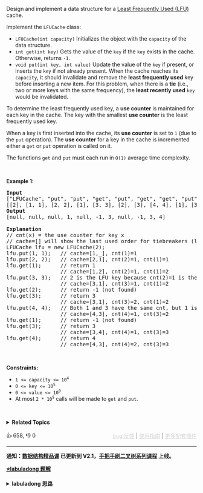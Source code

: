 <p>Design and implement a data structure for a <a href="https://en.wikipedia.org/wiki/Least_frequently_used" target="_blank">Least Frequently Used (LFU)</a> cache.</p>

<p>Implement the <code>LFUCache</code> class:</p>

<ul> 
 <li><code>LFUCache(int capacity)</code> Initializes the object with the <code>capacity</code> of the data structure.</li> 
 <li><code>int get(int key)</code> Gets the value of the <code>key</code> if the <code>key</code> exists in the cache. Otherwise, returns <code>-1</code>.</li> 
 <li><code>void put(int key, int value)</code> Update the value of the <code>key</code> if present, or inserts the <code>key</code> if not already present. When the cache reaches its <code>capacity</code>, it should invalidate and remove the <strong>least frequently used</strong> key before inserting a new item. For this problem, when there is a <strong>tie</strong> (i.e., two or more keys with the same frequency), the <strong>least recently used</strong> <code>key</code> would be invalidated.</li> 
</ul>

<p>To determine the least frequently used key, a <strong>use counter</strong> is maintained for each key in the cache. The key with the smallest <strong>use counter</strong> is the least frequently used key.</p>

<p>When a key is first inserted into the cache, its <strong>use counter</strong> is set to <code>1</code> (due to the <code>put</code> operation). The <strong>use counter</strong> for a key in the cache is incremented either a <code>get</code> or <code>put</code> operation is called on it.</p>

<p>The functions&nbsp;<code data-stringify-type="code">get</code>&nbsp;and&nbsp;<code data-stringify-type="code">put</code>&nbsp;must each run in <code>O(1)</code> average time complexity.</p>

<p>&nbsp;</p> 
<p><strong class="example">Example 1:</strong></p>

<pre>
<strong>Input</strong>
["LFUCache", "put", "put", "get", "put", "get", "get", "put", "get", "get", "get"]
[[2], [1, 1], [2, 2], [1], [3, 3], [2], [3], [4, 4], [1], [3], [4]]
<strong>Output</strong>
[null, null, null, 1, null, -1, 3, null, -1, 3, 4]

<strong>Explanation</strong>
// cnt(x) = the use counter for key x
// cache=[] will show the last used order for tiebreakers (leftmost element is  most recent)
LFUCache lfu = new LFUCache(2);
lfu.put(1, 1);   // cache=[1,_], cnt(1)=1
lfu.put(2, 2);   // cache=[2,1], cnt(2)=1, cnt(1)=1
lfu.get(1);      // return 1
                 // cache=[1,2], cnt(2)=1, cnt(1)=2
lfu.put(3, 3);   // 2 is the LFU key because cnt(2)=1 is the smallest, invalidate 2.
&nbsp;                // cache=[3,1], cnt(3)=1, cnt(1)=2
lfu.get(2);      // return -1 (not found)
lfu.get(3);      // return 3
                 // cache=[3,1], cnt(3)=2, cnt(1)=2
lfu.put(4, 4);   // Both 1 and 3 have the same cnt, but 1 is LRU, invalidate 1.
                 // cache=[4,3], cnt(4)=1, cnt(3)=2
lfu.get(1);      // return -1 (not found)
lfu.get(3);      // return 3
                 // cache=[3,4], cnt(4)=1, cnt(3)=3
lfu.get(4);      // return 4
                 // cache=[4,3], cnt(4)=2, cnt(3)=3
</pre>

<p>&nbsp;</p> 
<p><strong>Constraints:</strong></p>

<ul> 
 <li><code>1 &lt;= capacity&nbsp;&lt;= 10<sup>4</sup></code></li> 
 <li><code>0 &lt;= key &lt;= 10<sup>5</sup></code></li> 
 <li><code>0 &lt;= value &lt;= 10<sup>9</sup></code></li> 
 <li>At most <code>2 * 10<sup>5</sup></code>&nbsp;calls will be made to <code>get</code> and <code>put</code>.</li> 
</ul>

<p>&nbsp;</p> 
<span style="display: none;">&nbsp;</span>

<details><summary><strong>Related Topics</strong></summary>设计 | 哈希表 | 链表 | 双向链表</details><br>

<div>👍 658, 👎 0<span style='float: right;'><span style='color: gray;'><a href='https://github.com/labuladong/fucking-algorithm/discussions/939' target='_blank' style='color: lightgray;text-decoration: underline;'>bug 反馈</a> | <a href='https://labuladong.gitee.io/article/fname.html?fname=jb插件简介' target='_blank' style='color: lightgray;text-decoration: underline;'>使用指南</a> | <a href='https://labuladong.github.io/algo/images/others/%E5%85%A8%E5%AE%B6%E6%A1%B6.jpg' target='_blank' style='color: lightgray;text-decoration: underline;'>更多配套插件</a></span></span></div>

<div id="labuladong"><hr>

**通知：[数据结构精品课](https://aep.h5.xeknow.com/s/1XJHEO) 已更新到 V2.1，[手把手刷二叉树系列课程](https://aep.xet.tech/s/3YGcq3) 上线。**



<p><strong><a href="https://labuladong.gitee.io/article/slug.html?slug=lfu-cache" target="_blank">⭐️labuladong 题解</a></strong></p>
<details><summary><strong>labuladong 思路</strong></summary>

## 基本思路

PS：这道题在[《算法小抄》](https://item.jd.com/12759911.html) 的第 227 页。

总结下题目的要求：

1、调用 `get(key)` 方法时，要返回该 `key` 对应的 `val`。

2、只要用 `get` 或者 `put` 方法访问一次某个 `key`，该 `key` 的 `freq` 就要加一。

3、如果在容量满了的时候进行插入，则需要将 `freq` 最小的 `key` 删除，如果最小的 `freq` 对应多个 `key`，则删除其中最旧的那一个。

具体思路略微复杂，请查看详细题解。

**详细题解：[算法就像搭乐高：带你手撸 LFU 算法](https://labuladong.github.io/article/fname.html?fname=LFU)**

**标签：[数据结构](https://mp.weixin.qq.com/mp/appmsgalbum?__biz=MzAxODQxMDM0Mw==&action=getalbum&album_id=1318892385270808576)，[设计](https://mp.weixin.qq.com/mp/appmsgalbum?__biz=MzAxODQxMDM0Mw==&action=getalbum&album_id=2121998148662362112)**

## 解法代码

提示：🟢 标记的是我写的解法代码，🤖 标记的是 chatGPT 翻译的多语言解法代码。如有错误，可以 [点这里](https://github.com/labuladong/fucking-algorithm/issues/1113) 反馈和修正。

<div class="tab-panel"><div class="tab-nav">
<button data-tab-item="cpp" class="tab-nav-button btn " data-tab-group="default" onclick="switchTab(this)">cpp🤖</button>

<button data-tab-item="python" class="tab-nav-button btn " data-tab-group="default" onclick="switchTab(this)">python🤖</button>

<button data-tab-item="java" class="tab-nav-button btn active" data-tab-group="default" onclick="switchTab(this)">java🟢</button>

<button data-tab-item="go" class="tab-nav-button btn " data-tab-group="default" onclick="switchTab(this)">go🤖</button>

<button data-tab-item="javascript" class="tab-nav-button btn " data-tab-group="default" onclick="switchTab(this)">javascript🤖</button>
</div><div class="tab-content">
<div data-tab-item="cpp" class="tab-item " data-tab-group="default"><div class="highlight">

```cpp
// 注意：cpp 代码由 chatGPT🤖 根据我的 java 代码翻译，旨在帮助不同背景的读者理解算法逻辑。
// 本代码已经通过力扣的测试用例，应该可直接成功提交。

class LFUCache {
    // key 到 val 的映射，我们后文称为 KV 表
    unordered_map<int, int> keyToVal;
    // key 到 freq 的映射，我们后文称为 KF 表
    unordered_map<int, int> keyToFreq;
    // freq 到 key 列表的映射，我们后文称为 FK 表
    unordered_map<int, unordered_set<int>> freqToKeys;
    // 记录最小的频次
    int minFreq;
    // 记录 LFU 缓存的最大容量
    int cap;
public:
    LFUCache(int capacity) {
        keyToVal.clear();
        keyToFreq.clear();
        freqToKeys.clear();
        this->cap = capacity;
        this->minFreq = 0;
    }

    int get(int key) {
        if (!keyToVal.count(key)) {
            return -1;
        }
        // 增加 key 对应的 freq
        increaseFreq(key);
        return keyToVal[key];
    }

    void put(int key, int val) {
        if (this->cap <= 0) return;

        /* 若 key 已存在，修改对应的 val 即可 */
        if (keyToVal.count(key)) {
            keyToVal[key] = val;
            // key 对应的 freq 加一
            increaseFreq(key);
            return;
        }

        /* key 不存在，需要插入 */
        /* 容量已满的话需要淘汰一个 freq 最小的 key */
        if (this->cap <= keyToVal.size()) {
            removeMinFreqKey();
        }

        /* 插入 key 和 val，对应的 freq 为 1 */
        // 插入 KV 表
        keyToVal[key] = val;
        // 插入 KF 表
        keyToFreq[key] = 1;
        // 插入 FK 表
        freqToKeys[1].insert(key);
        // 插入新 key 后最小的 freq 肯定是 1
        this->minFreq = 1;
    }

private:
    void increaseFreq(int key) {
        int freq = keyToFreq[key];
        /* 更新 KF 表 */
        keyToFreq[key] = freq + 1;
        /* 更新 FK 表 */
        // 将 key 从 freq 对应的列表中删除
        freqToKeys[freq].erase(key);
        // 将 key 加入 freq + 1 对应的列表中
        freqToKeys[freq + 1].insert(key);
        // 如果 freq 对应的列表空了，移除这个 freq
        if (freqToKeys[freq].empty()) {
            freqToKeys.erase(freq);
            // 如果这个 freq 恰好是 minFreq，更新 minFreq
            if (freq == this->minFreq) {
                this->minFreq++;
            }
        }
    }

    void removeMinFreqKey() {
        // freq 最小的 key 列表
        unordered_set<int> keyList = freqToKeys[this->minFreq];
        // 其中最先被插入的那个 key 就是该被淘汰的 key
        int deletedKey = *keyList.begin();
        /* 更新 FK 表 */
        keyList.erase(deletedKey);
        if (keyList.empty()) {
            freqToKeys.erase(this->minFreq);
            // 问：这里需要更新 minFreq 的值吗？
        }
        /* 更新 KV 表 */
        keyToVal.erase(deletedKey);
        /* 更新 KF 表 */
        keyToFreq.erase(deletedKey);
    }
};
```

</div></div>

<div data-tab-item="python" class="tab-item " data-tab-group="default"><div class="highlight">

```python
# 注意：python 代码由 chatGPT🤖 根据我的 java 代码翻译，旨在帮助不同背景的读者理解算法逻辑。
# 本代码已经通过力扣的测试用例，应该可直接成功提交。

class LFUCache:

    def __init__(self, capacity: int):
        # key 到 val 的映射，我们后文称为 KV 表
        self.keyToVal = {}
        # key 到 freq 的映射，我们后文称为 KF 表
        self.keyToFreq = {}
        # freq 到 key 列表的映射，我们后文称为 FK 表
        self.freqToKeys = {}
        # 记录最小的频次
        self.minFreq = 0
        # 记录 LFU 缓存的最大容量
        self.cap = capacity

    def get(self, key: int) -> int:
        if key not in self.keyToVal:
            return -1
        # 增加 key 对应的 freq
        self.__increaseFreq(key)
        return self.keyToVal[key]

    def put(self, key: int, val: int) -> None:
        if self.cap <= 0:
            return

        # 若 key 已存在，修改对应的 val 即可
        if key in self.keyToVal:
            self.keyToVal[key] = val
            # key 对应的 freq 加一
            self.__increaseFreq(key)
            return

        # key 不存在，需要插入
        # 容量已满的话需要淘汰一个 freq 最小的 key
        if self.cap <= len(self.keyToVal):
            self.__removeMinFreqKey()

        # 插入 key 和 val，对应的 freq 为 1
        # 插入 KV 表
        self.keyToVal[key] = val
        # 插入 KF 表
        self.keyToFreq[key] = 1
        # 插入 FK 表
        self.freqToKeys.setdefault(1, set())
        self.freqToKeys[1].add(key)
        # 插入新 key 后最小的 freq 肯定是 1
        self.minFreq = 1

    def __increaseFreq(self, key: int):
        freq = self.keyToFreq[key]
        # 更新 KF 表
        self.keyToFreq[key] = freq + 1
        # 更新 FK 表
        # 将 key 从 freq 对应的列表中删除
        self.freqToKeys[freq].remove(key)
        # 将 key 加入 freq + 1 对应的列表中
        self.freqToKeys.setdefault(freq + 1, set())
        self.freqToKeys[freq + 1].add(key)
        # 如果 freq 对应的列表空了，移除这个 freq
        if not self.freqToKeys[freq]:
            del self.freqToKeys[freq]
            # 如果这个 freq 恰好是 minFreq，更新 minFreq
            if freq == self.minFreq:
                self.minFreq += 1

    def __removeMinFreqKey(self):
        # freq 最小的 key 列表
        keyList = self.freqToKeys[self.minFreq]
        # 其中最先被插入的那个 key 就是该被淘汰的 key
        deletedKey = keyList.pop()
        # 更新 FK 表
        if not keyList:
            del self.freqToKeys[self.minFreq]
        # 更新 KV 表
        del self.keyToVal[deletedKey]
        # 更新 KF 表
        del self.keyToFreq[deletedKey]
```

</div></div>

<div data-tab-item="java" class="tab-item active" data-tab-group="default"><div class="highlight">

```java
class LFUCache {

    // key 到 val 的映射，我们后文称为 KV 表
    HashMap<Integer, Integer> keyToVal;
    // key 到 freq 的映射，我们后文称为 KF 表
    HashMap<Integer, Integer> keyToFreq;
    // freq 到 key 列表的映射，我们后文称为 FK 表
    HashMap<Integer, LinkedHashSet<Integer>> freqToKeys;
    // 记录最小的频次
    int minFreq;
    // 记录 LFU 缓存的最大容量
    int cap;

    public LFUCache(int capacity) {
        keyToVal = new HashMap<>();
        keyToFreq = new HashMap<>();
        freqToKeys = new HashMap<>();
        this.cap = capacity;
        this.minFreq = 0;
    }

    public int get(int key) {
        if (!keyToVal.containsKey(key)) {
            return -1;
        }
        // 增加 key 对应的 freq
        increaseFreq(key);
        return keyToVal.get(key);
    }

    public void put(int key, int val) {
        if (this.cap <= 0) return;

        /* 若 key 已存在，修改对应的 val 即可 */
        if (keyToVal.containsKey(key)) {
            keyToVal.put(key, val);
            // key 对应的 freq 加一
            increaseFreq(key);
            return;
        }

        /* key 不存在，需要插入 */
        /* 容量已满的话需要淘汰一个 freq 最小的 key */
        if (this.cap <= keyToVal.size()) {
            removeMinFreqKey();
        }

        /* 插入 key 和 val，对应的 freq 为 1 */
        // 插入 KV 表
        keyToVal.put(key, val);
        // 插入 KF 表
        keyToFreq.put(key, 1);
        // 插入 FK 表
        freqToKeys.putIfAbsent(1, new LinkedHashSet<>());
        freqToKeys.get(1).add(key);
        // 插入新 key 后最小的 freq 肯定是 1
        this.minFreq = 1;
    }

    private void increaseFreq(int key) {
        int freq = keyToFreq.get(key);
        /* 更新 KF 表 */
        keyToFreq.put(key, freq + 1);
        /* 更新 FK 表 */
        // 将 key 从 freq 对应的列表中删除
        freqToKeys.get(freq).remove(key);
        // 将 key 加入 freq + 1 对应的列表中
        freqToKeys.putIfAbsent(freq + 1, new LinkedHashSet<>());
        freqToKeys.get(freq + 1).add(key);
        // 如果 freq 对应的列表空了，移除这个 freq
        if (freqToKeys.get(freq).isEmpty()) {
            freqToKeys.remove(freq);
            // 如果这个 freq 恰好是 minFreq，更新 minFreq
            if (freq == this.minFreq) {
                this.minFreq++;
            }
        }
    }

    private void removeMinFreqKey() {
        // freq 最小的 key 列表
        LinkedHashSet<Integer> keyList = freqToKeys.get(this.minFreq);
        // 其中最先被插入的那个 key 就是该被淘汰的 key
        int deletedKey = keyList.iterator().next();
        /* 更新 FK 表 */
        keyList.remove(deletedKey);
        if (keyList.isEmpty()) {
            freqToKeys.remove(this.minFreq);
            // 问：这里需要更新 minFreq 的值吗？
        }
        /* 更新 KV 表 */
        keyToVal.remove(deletedKey);
        /* 更新 KF 表 */
        keyToFreq.remove(deletedKey);
    }
}
```

</div></div>

<div data-tab-item="go" class="tab-item " data-tab-group="default"><div class="highlight">

```go
// 注意：go 代码由 chatGPT🤖 根据我的 java 代码翻译，旨在帮助不同背景的读者理解算法逻辑。
// 本代码还未经过力扣测试，仅供参考，如有疑惑，可以参照我写的 java 代码对比查看。

type LFUCache struct {
    // key 到 val 的映射，我们后文称为 KV 表
    keyToVal map[int]int
    // key 到 freq 的映射，我们后文称为 KF 表
    keyToFreq map[int]int
    // freq 到 key 列表的映射，我们后文称为 FK 表
    freqToKeys map[int]*linkedHashSet
    // 记录最小的频次
    minFreq int
    // 记录 LFU 缓存的最大容量
    cap int
}

func Constructor(capacity int) LFUCache {
    return LFUCache{
        keyToVal:   make(map[int]int),
        keyToFreq:  make(map[int]int),
        freqToKeys: make(map[int]*linkedHashSet),
        cap:        capacity,
        minFreq:    0,
    }
}

func (this *LFUCache) Get(key int) int {
    if _, ok := this.keyToVal[key]; !ok {
        return -1
    }
    // 增加 key 对应的 freq
    this.increaseFreq(key)
    return this.keyToVal[key]
}

func (this *LFUCache) Put(key int, val int) {
    if this.cap <= 0 {
        return
    }

    /* 若 key 已存在，修改对应的 val 即可 */
    if _, ok := this.keyToVal[key]; ok {
        this.keyToVal[key] = val
        // key 对应的 freq 加一
        this.increaseFreq(key)
        return
    }

    /* key 不存在，需要插入 */
    /* 容量已满的话需要淘汰一个 freq 最小的 key */
    if this.cap <= len(this.keyToVal) {
        this.removeMinFreqKey()
    }

    /* 插入 key 和 val，对应的 freq 为 1 */
    // 插入 KV 表
    this.keyToVal[key] = val
    // 插入 KF 表
    this.keyToFreq[key] = 1
    // 插入 FK 表
    this.freqToKeys[1].add(key)
    // 插入新 key 后最小的 freq 肯定是 1
    this.minFreq = 1
}

func (this *LFUCache) increaseFreq(key int) {
    freq := this.keyToFreq[key]
    /* 更新 KF 表 */
    this.keyToFreq[key] = freq + 1
    /* 更新 FK 表 */
    // 将 key 从 freq 对应的列表中删除
    this.freqToKeys[freq].remove(key)
    // 将 key 加入 freq + 1 对应的列表中
    if this.freqToKeys[freq+1] == nil {
        this.freqToKeys[freq+1] = newLinkedHashSet()
    }
    this.freqToKeys[freq+1].add(key)
    // 如果 freq 对应的列表空了，移除这个 freq
    if this.freqToKeys[freq].size() == 0 {
        delete(this.freqToKeys, freq)
        // 如果这个 freq 恰好是 minFreq，更新 minFreq
        if freq == this.minFreq {
            this.minFreq++
        }
    }
}

func (this *LFUCache) removeMinFreqKey() {
    // freq 最小的 key 列表
    keyList := this.freqToKeys[this.minFreq]
    // 其中最先被插入的那个 key 就是该被淘汰的 key
    deletedKey := keyList.iterator().next()
    /* 更新 FK 表 */
    keyList.remove(deletedKey)
    if keyList.size() == 0 {
        delete(this.freqToKeys, this.minFreq)
        // 问：这里需要更新 minFreq 的值吗？
    }
    /* 更新 KV 表 */
    delete(this.keyToVal, deletedKey)
    /* 更新 KF 表 */
    delete(this.keyToFreq, deletedKey)
}

// 封装一个链表
type linkedHashSet struct {
    m    map[int]*node
    head *node
    tail *node
}

func newLinkedHashSet() *linkedHashSet {
    head := &node{}
    tail := &node{}
    head.next = tail
    tail.prev = head
    return &linkedHashSet{
        m:    make(map[int]*node),
        head: head,
        tail: tail,
    }
}

func (this *linkedHashSet) size() int {
    return len(this.m)
}

func (this *linkedHashSet) add(key int) {
    if _, ok := this.m[key]; ok {
        return
    }
    n := &node{key: key}
    last := this.tail.prev
    last.next = n
    n.prev = last
    n.next = this.tail
    this.tail.prev = n
    this.m[key] = n
}

func (this *linkedHashSet) remove(key int) {
    if n, ok := this.m[key]; ok {
        n.prev.next = n.next
        n.next.prev = n.prev
        delete(this.m, key)
    }
}

func (this *linkedHashSet) iterator() *keyIterator {
    return &keyIterator{this.head.next}
}

type node struct {
    key  int
    prev *node
    next *node
}

type keyIterator struct {
    n *node
}

func (this *keyIterator) hasNext() bool {
    return this.n.next != nil
}

func (this *keyIterator) next() int {
    this.n = this.n.next
    return this.n.key
}
```

</div></div>

<div data-tab-item="javascript" class="tab-item " data-tab-group="default"><div class="highlight">

```javascript
// 注意：javascript 代码由 chatGPT🤖 根据我的 java 代码翻译，旨在帮助不同背景的读者理解算法逻辑。
// 本代码已经通过力扣的测试用例，应该可直接成功提交。

/**
 * @param {number} capacity
 */
var LFUCache = function(capacity) {
    // key 到 val 的映射，我们后文称为 KV 表
    this.keyToVal = new Map();
    // key 到 freq 的映射，我们后文称为 KF 表
    this.keyToFreq = new Map();
    // freq 到 key 列表的映射，我们后文称为 FK 表
    this.freqToKeys = new Map();
    // 记录最小的频次
    this.minFreq = 0;
    // 记录 LFU 缓存的最大容量
    this.cap = capacity;
};

/** 
 * @param {number} key
 * @return {number}
 */
LFUCache.prototype.get = function(key) {
    if (!this.keyToVal.has(key)) {
        return -1;
    }
    // 增加 key 对应的 freq
    this.increaseFreq(key);
    return this.keyToVal.get(key);
};

/** 
 * @param {number} key 
 * @param {number} val
 * @return {void}
 */
LFUCache.prototype.put = function(key, val) {
    if (this.cap <= 0) return;

    /* 若 key 已存在，修改对应的 val 即可 */
    if (this.keyToVal.has(key)) {
        this.keyToVal.set(key, val);
        // key 对应的 freq 加一
        this.increaseFreq(key);
        return;
    }

    /* key 不存在，需要插入 */
    /* 容量已满的话需要淘汰一个 freq 最小的 key */
    if (this.cap <= this.keyToVal.size) {
        this.removeMinFreqKey();
    }

    /* 插入 key 和 val，对应的 freq 为 1 */
    // 插入 KV 表
    this.keyToVal.set(key, val);
    // 插入 KF 表
    this.keyToFreq.set(key, 1);
    // 插入 FK 表
    if (!this.freqToKeys.has(1)) {
        this.freqToKeys.set(1, new Set());
    }
    this.freqToKeys.get(1).add(key);
    // 插入新 key 后最小的 freq 肯定是 1
    this.minFreq = 1;
};

/**
 * @param {number} key
 * @return {void}
 */
LFUCache.prototype.increaseFreq = function(key) {
    let freq = this.keyToFreq.get(key);
    /* 更新 KF 表 */
    this.keyToFreq.set(key, freq + 1);
    /* 更新 FK 表 */
    // 将 key 从 freq 对应的列表中删除
    this.freqToKeys.get(freq).delete(key);
    // 将 key 加入 freq + 1 对应的列表中
    if (!this.freqToKeys.has(freq + 1)) {
        this.freqToKeys.set(freq + 1, new Set());
    }
    this.freqToKeys.get(freq + 1).add(key);
    // 如果 freq 对应的列表空了，移除这个 freq
    if (this.freqToKeys.get(freq).size === 0) {
        this.freqToKeys.delete(freq);
        // 如果这个 freq 恰好是 minFreq，更新 minFreq
        if (freq === this.minFreq) {
            this.minFreq++;
        }
    }
}

/**
 * @return {void}
 */
LFUCache.prototype.removeMinFreqKey = function() {
    // freq 最小的 key 列表
    let keyList = this.freqToKeys.get(this.minFreq);
    // 其中最先被插入的那个 key 就是该被淘汰的 key
    let deletedKey = keyList.values().next().value;
    /* 更新 FK 表 */
    keyList.delete(deletedKey);
    if (keyList.size === 0) {
        this.freqToKeys.delete(this.minFreq);
        // 问：这里需要更新 minFreq 的值吗？
    }
    /* 更新 KV 表 */
    this.keyToVal.delete(deletedKey);
    /* 更新 KF 表 */
    this.keyToFreq.delete(deletedKey);
};
```

</div></div>
</div></div>

</details>
</div>



